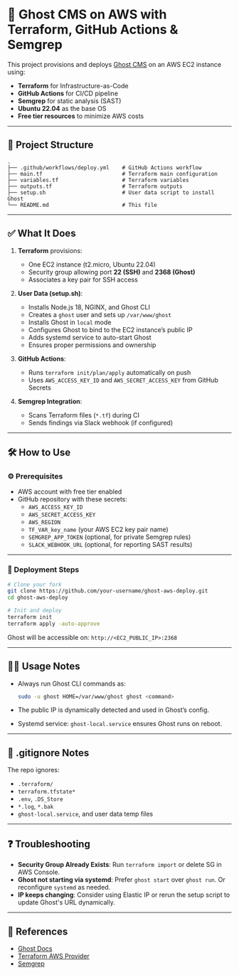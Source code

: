 # 🚀 Ghost CMS on AWS with Terraform, GitHub Actions & Semgrep

This project provisions and deploys [Ghost CMS](https://ghost.org/) on an AWS EC2 instance using:

- **Terraform** for Infrastructure-as-Code
- **GitHub Actions** for CI/CD pipeline
- **Semgrep** for static analysis (SAST)
- **Ubuntu 22.04** as the base OS
- **Free tier resources** to minimize AWS costs

---

## 📁 Project Structure

```text
.
├── .github/workflows/deploy.yml    # GitHub Actions workflow
├── main.tf                         # Terraform main configuration
├── variables.tf                    # Terraform variables
├── outputs.tf                      # Terraform outputs
├── setup.sh                        # User data script to install Ghost
└── README.md                       # This file
```

---

## ✅ What It Does

1. **Terraform** provisions:
   - One EC2 instance (t2.micro, Ubuntu 22.04)
   - Security group allowing port **22 (SSH)** and **2368 (Ghost)**
   - Associates a key pair for SSH access

2. **User Data (setup.sh)**:
   - Installs Node.js 18, NGINX, and Ghost CLI
   - Creates a `ghost` user and sets up `/var/www/ghost`
   - Installs Ghost in `local` mode
   - Configures Ghost to bind to the EC2 instance’s public IP
   - Adds systemd service to auto-start Ghost
   - Ensures proper permissions and ownership

3. **GitHub Actions**:
   - Runs `terraform init/plan/apply` automatically on push
   - Uses `AWS_ACCESS_KEY_ID` and `AWS_SECRET_ACCESS_KEY` from GitHub Secrets

4. **Semgrep Integration**:
   - Scans Terraform files (`*.tf`) during CI
   - Sends findings via Slack webhook (if configured)

---

## 🛠️ How to Use

### ⚙️ Prerequisites

- AWS account with free tier enabled
- GitHub repository with these secrets:
  - `AWS_ACCESS_KEY_ID`
  - `AWS_SECRET_ACCESS_KEY`
  - `AWS_REGION`
  - `TF_VAR_key_name` (your AWS EC2 key pair name)
  - `SEMGREP_APP_TOKEN` (optional, for private Semgrep rules)
  - `SLACK_WEBHOOK_URL` (optional, for reporting SAST results)

---

### 🚀 Deployment Steps

```bash
# Clone your fork
git clone https://github.com/your-username/ghost-aws-deploy.git
cd ghost-aws-deploy

# Init and deploy
terraform init
terraform apply -auto-approve
```

Ghost will be accessible on: `http://<EC2_PUBLIC_IP>:2368`

---

## 👩‍💻 Usage Notes

- Always run Ghost CLI commands as:
  ```bash
  sudo -u ghost HOME=/var/www/ghost ghost <command>
  ```

- The public IP is dynamically detected and used in Ghost’s config.
- Systemd service: `ghost-local.service` ensures Ghost runs on reboot.

---

## 🧹 .gitignore Notes

The repo ignores:
- `.terraform/`
- `terraform.tfstate*`
- `.env`, `.DS_Store`
- `*.log`, `*.bak`
- `ghost-local.service`, and user data temp files

---

## ❓ Troubleshooting

- **Security Group Already Exists**: Run `terraform import` or delete SG in AWS Console.
- **Ghost not starting via systemd**: Prefer `ghost start` over `ghost run`. Or reconfigure `systemd` as needed.
- **IP keeps changing**: Consider using Elastic IP or rerun the setup script to update Ghost's URL dynamically.

---

## 📎 References

- [Ghost Docs](https://ghost.org/docs/)
- [Terraform AWS Provider](https://registry.terraform.io/providers/hashicorp/aws/latest/docs)
- [Semgrep](https://semgrep.dev/)
